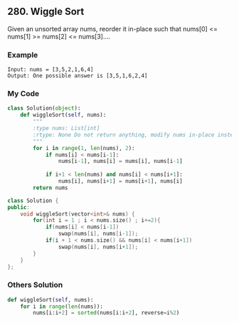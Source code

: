 ## 280. Wiggle Sort

Given an unsorted array nums, reorder it in-place such that nums[0] <= nums[1] >= nums[2] <= nums[3]....

### Example
```
Input: nums = [3,5,2,1,6,4]
Output: One possible answer is [3,5,1,6,2,4]

```

### My Code
```python
class Solution(object):
    def wiggleSort(self, nums):
        """
        :type nums: List[int]
        :rtype: None Do not return anything, modify nums in-place instead.
        """
        for i in range(1, len(nums), 2):
            if nums[i] < nums[i-1]:
                nums[i-1], nums[i] = nums[i], nums[i-1]
            
            if i+1 < len(nums) and nums[i] < nums[i+1]:
                nums[i], nums[i+1] = nums[i+1], nums[i]
        return nums   
```

```c++
class Solution {
public:
    void wiggleSort(vector<int>& nums) {
        for(int i = 1 ; i < nums.size() ; i+=2){
            if(nums[i] < nums[i-1])
                swap(nums[i], nums[i-1]);
            if(i + 1 < nums.size() && nums[i] < nums[i+1])
                swap(nums[i], nums[i+1]);
        }
    }
};
```


### Others Solution
```python
def wiggleSort(self, nums):
    for i in range(len(nums)):
        nums[i:i+2] = sorted(nums[i:i+2], reverse=i%2)
```

